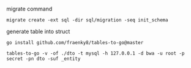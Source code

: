 migrate command

```
migrate create -ext sql -dir sql/migration -seq init_schema
```

generate table into struct

```
go install github.com/fraenky8/tables-to-go@master

tables-to-go -v -of ./dto -t mysql -h 127.0.0.1 -d bwa -u root -p secret -pn dto -suf _entity

```
